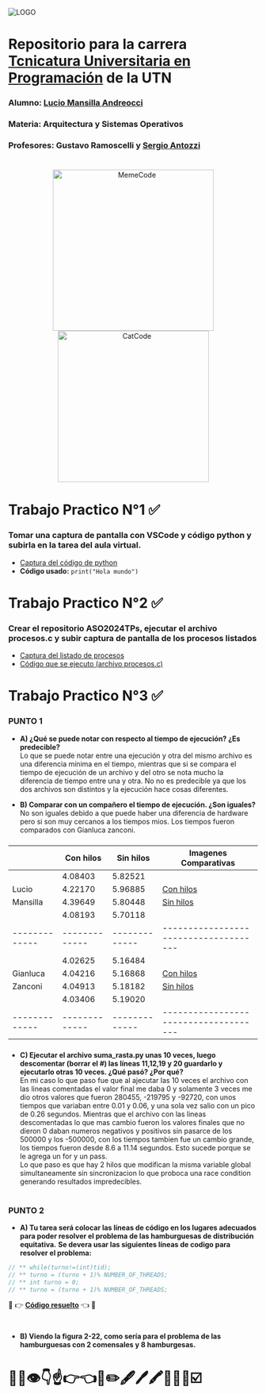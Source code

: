![LOGO](https://www.frbb.utn.edu.ar/frbb/wp-content/uploads/2023/05/logo70.png) 

# Repositorio para la carrera [Tcnicatura Universitaria en Programación](https://www.frbb.utn.edu.ar/frbb/sacad/carreras/tup/) de la **UTN**
### **Alumno:** [Lucio Mansilla Andreocci](https://github.com/LUCU0)
### **Materia:** Arquitectura y Sistemas Operativos
### **Profesores:** Gustavo Ramoscelli y [Sergio Antozzi](https://github.com/santozzi)

#

<p align="center">
  <img src="https://i.giphy.com/B4dt6rXq6nABilHTYM.webp" width="325" title="MemeCode">

  <img src="https://i.giphy.com/o0vwzuFwCGAFO.webp" width="305" title="CatCode">
  
</p>

#


# Trabajo Practico N°1 ✅
### Tomar una captura de pantalla con VSCode y código python y subirla en la tarea del aula virtual.
- [Captura del código de python](https://github.com/LUCU0/ASO2024TPs/blob/main/TP1/Captura%20de%20pantalla_2024-05-13_18-41-50.png)
- **Código usado:** `print("Hola mundo")`

#


# Trabajo Practico N°2 ✅
### Crear el repositorio **ASO2024TPs**, ejecutar el archivo procesos.c y subir captura de pantalla de los procesos listados
- [Captura del listado de procesos](https://github.com/LUCU0/ASO2024TPs/blob/main/TP2/Captura%20de%20pantalla_2024-04-12_20-28-05.png)
- [Código que se ejecuto (archivo procesos.c)](TP2/procesos.c)

#


# Trabajo Practico N°3 ✅

### PUNTO 1

- **A) ¿Qué se puede notar con respecto al tiempo de ejecución? ¿Es predecible?**   
Lo que se puede notar entre una ejecución y otra del mismo archivo es una diferencia mínima en el tiempo, mientras que si se compara el tiempo de ejecución de un archivo y del otro se nota mucho la diferencia de tiempo entre una y otra.
No no es predecible ya que los dos archivos son distintos y la ejecución hace cosas diferentes.

- **B) Comparar con un compañero el tiempo de ejecución. ¿Son iguales?**  
No son iguales debido a que puede haber una diferencia de hardware pero si son muy cercanos a los tiempos mios. Los tiempos fueron comparados con Gianluca zanconi.
   
##### 

|               |   Con hilos   |   Sin hilos   |         Imagenes Comparativas         |                 
| ------------- | ------------- | ------------- | ------------------------------------- |
|               |    4.08403    |    5.82521    |                                       |
|     Lucio     |    4.22170    |    5.96885    | [Con hilos](TP3/conhilos-captura.png) |
|    Mansilla   |    4.39649    |    5.80448    | [Sin hilos](TP3/sinhilos-captura.png) |
|               |    4.08193    |    5.70118    |                                       |
| ------------- | ------------- | ------------- | ------------------------------------- |
|               |    4.02625    |    5.16484    |                                       |
|    Gianluca   |    4.04216    |    5.16868    | [Con hilos](TP3/conhilos-otro.jpeg)   |
|    Zanconi    |    4.04913    |    5.18182    | [Sin hilos](TP3/sinhilos-otro.jpeg)   |
|               |    4.03406    |    5.19020    |                                       |
| ------------- | ------------- | ------------- | ------------------------------------- | 

##### 

- **C) Ejecutar el archivo suma_rasta.py unas 10 veces, luego descomentar (borrar el #) las líneas 11,12,19 y 20 guardarlo y ejecutarlo otras 10 veces. ¿Qué pasó? ¿Por qué?**   
En mi caso lo que paso fue que al ajecutar las 10 veces el archivo con las lineas comentadas el valor final me daba 0 y solamente 3 veces me dio otros valores que fueron 280455, -219795 y -92720, con unos tiempos que variaban entre 0.01 y 0.06, y una sola vez salio con un pico de 0.26 segundos. Mientras que el archivo con las lineas descomentadas lo que mas cambio fueron los valores finales que no dieron 0 daban numeros negativos y positivos sin pasarce de los 500000 y los -500000, con los tiempos tambien fue un cambio grande, los tiempos fueron desde 8.6 a 11.14 segundos.
Esto sucede porque se le agrega un for y un pass.   
Lo que paso es que hay 2 hilos que modifican la misma variable global simultaneamente sin sincronizacion lo que proboca una race condition generando resultados impredecibles.

#

### PUNTO 2

- **A) Tu tarea será colocar las líneas de código en los lugares adecuados para poder resolver el problema de las hamburguesas de distribución equitativa.** 
**Se devera usar las siguientes líneas de codigo para resolver el problema:**

````c
// ** while(turno!=(int)tid);
// ** turno = (turno + 1)% NUMBER_OF_THREADS;
// ** int turno = 0;
// ** turno = (turno + 1)% NUMBER_OF_THREADS;
````

 🚨 👉  [**Código resuelto**](TP3/con_race_condition.c)  👈 🚨

#

- **B) Viendo la figura 2-22, como sería para el problema de las hamburguesas con 2 comensales y 8 hamburgesas.**





# 👾🤖👁️👇☝️👉👈📌✏️🖋️🖊️🖍️📍🚨💯☑️  
